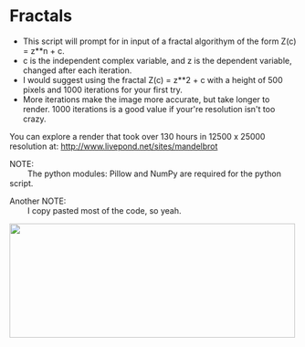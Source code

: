 # Fractals
* This script will prompt for in input of a fractal algorithym of the form Z(c) = z**n + c.
* c is the independent complex variable, and z is the dependent variable, changed after each iteration.
* I would suggest using the fractal Z(c) = z**2 + c with a height of 500 pixels and 1000 iterations for your first try.
* More iterations make the image more accurate, but take longer to render. 1000 iterations is a good value if your're resolution isn't too crazy.

You can explore a render that took over 130 hours in 12500 x 25000 resolution at: http://www.livepond.net/sites/mandelbrot

NOTE:<br/>
&nbsp;
&nbsp;
&nbsp;
&nbsp;
The python modules: Pillow and NumPy are required for the python script.

Another NOTE:<br/>
&nbsp;
&nbsp;
&nbsp;
&nbsp;
I copy pasted most of the code, so yeah.

<img src="MEGA.png" width="500px" height="200px">
